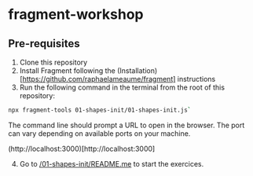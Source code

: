 # fragment-workshop

## Pre-requisites

1. Clone this repository
2. Install Fragment following the (Installation)[https://github.com/raphaelameaume/fragment] instructions
3. Run the following command in the terminal from the root of this repository:

```bash
npx fragment-tools 01-shapes-init/01-shapes-init.js`
```

The command line should prompt a URL to open in the browser. The port can vary depending on available ports on your machine.

(http://localhost:3000)[http://localhost:3000]

4. Go to [/01-shapes-init/README.me](./01-shapes-init/README.me) to start the exercices.
